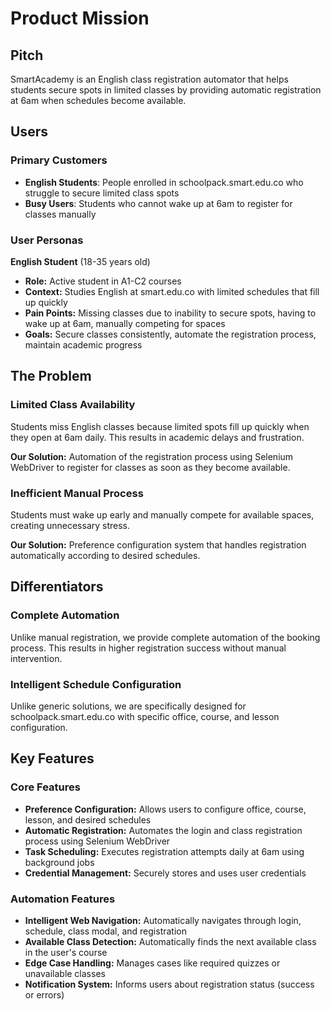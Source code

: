 # Product Mission

## Pitch

SmartAcademy is an English class registration automator that helps students secure spots in limited classes by providing automatic registration at 6am when schedules become available.

## Users

### Primary Customers

- **English Students**: People enrolled in schoolpack.smart.edu.co who struggle to secure limited class spots
- **Busy Users**: Students who cannot wake up at 6am to register for classes manually

### User Personas

**English Student** (18-35 years old)
- **Role:** Active student in A1-C2 courses
- **Context:** Studies English at smart.edu.co with limited schedules that fill up quickly
- **Pain Points:** Missing classes due to inability to secure spots, having to wake up at 6am, manually competing for spaces
- **Goals:** Secure classes consistently, automate the registration process, maintain academic progress

## The Problem

### Limited Class Availability

Students miss English classes because limited spots fill up quickly when they open at 6am daily. This results in academic delays and frustration.

**Our Solution:** Automation of the registration process using Selenium WebDriver to register for classes as soon as they become available.

### Inefficient Manual Process

Students must wake up early and manually compete for available spaces, creating unnecessary stress.

**Our Solution:** Preference configuration system that handles registration automatically according to desired schedules.

## Differentiators

### Complete Automation

Unlike manual registration, we provide complete automation of the booking process. This results in higher registration success without manual intervention.

### Intelligent Schedule Configuration

Unlike generic solutions, we are specifically designed for schoolpack.smart.edu.co with specific office, course, and lesson configuration.

## Key Features

### Core Features

- **Preference Configuration:** Allows users to configure office, course, lesson, and desired schedules
- **Automatic Registration:** Automates the login and class registration process using Selenium WebDriver
- **Task Scheduling:** Executes registration attempts daily at 6am using background jobs
- **Credential Management:** Securely stores and uses user credentials

### Automation Features

- **Intelligent Web Navigation:** Automatically navigates through login, schedule, class modal, and registration
- **Available Class Detection:** Automatically finds the next available class in the user's course
- **Edge Case Handling:** Manages cases like required quizzes or unavailable classes
- **Notification System:** Informs users about registration status (success or errors)